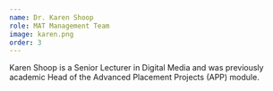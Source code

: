 ```yaml
---
name: Dr. Karen Shoop
role: MAT Management Team
image: karen.png
order: 3
---
```

Karen Shoop is a Senior Lecturer in Digital Media and was previously academic Head of the Advanced Placement Projects (APP) module.